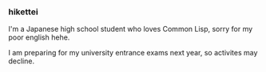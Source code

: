### hikettei

I'm a Japanese high school student who loves Common Lisp, sorry for my poor english hehe.

I am preparing for my university entrance exams next year, so activites may decline.

